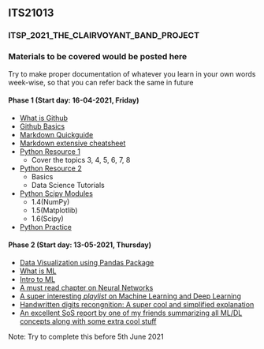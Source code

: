 ## ITS21013
### ITSP_2021_THE_CLAIRVOYANT_BAND_PROJECT

### Materials to be covered would be posted here
Try to make proper documentation of whatever you learn in your own words week-wise, so that you can refer back the same in future
#### Phase 1 (Start day: 16-04-2021, Friday)
- [What is Github](https://www.youtube.com/watch?v=uUuTYDg9XoI)
- [Github Basics](https://guides.github.com/activities/hello-world/)
- [Markdown Quickguide](https://www.youtube.com/watch?v=bpdvNwvEeSE)
- [Markdown extensive cheatsheet](https://github.com/adam-p/markdown-here/wiki/Markdown-Cheatsheet)
- [Python Resource 1](https://docs.python.org/3/tutorial/)
  - Cover the topics 3, 4, 5, 6, 7, 8
- [Python Resource 2](https://www.learnpython.org/)
  - Basics
  - Data Science Tutorials
- [Python Scipy Modules](https://scipy-lectures.org/)
  - 1.4(NumPy)
  - 1.5(Matplotlib)
  - 1.6(Scipy)
- [Python Practice](https://www.hackerrank.com/domains/python)

#### Phase 2 (Start day: 13-05-2021, Thursday)
- [Data Visualization using Pandas Package](https://www.learndatasci.com/tutorials/python-pandas-tutorial-complete-introduction-for-beginners/)
- [What is ML](https://pub.towardsai.net/what-is-machine-learning-ml-b58162f97ec7)
- [Intro to ML](https://towardsdatascience.com/introduction-to-machine-learning-for-beginners-eed6024fdb08)
- [A must read chapter on Neural Networks](http://neuralnetworksanddeeplearning.com/chap1.html)
- [A super interesting *playlist* on Machine Learning and Deep Learning](https://www.youtube.com/playlist?list=PLZbbT5o_s2xq7LwI2y8_QtvuXZedL6tQU)
- [Handwritten digits recongnition: A super cool and simplified explanation](https://www.youtube.com/playlist?list=PLDOKzIOovLSmoztVXF0ZmnqISUOlOrgMl)
- [An excellent SoS report by one of my friends summarizing all ML/DL concepts along with some extra cool stuff](https://drive.google.com/file/d/1PVXWR8xi891IYT0sAiXK236RRdcl8IoD/view?usp=sharing)

Note: Try to complete this before 5th June 2021
